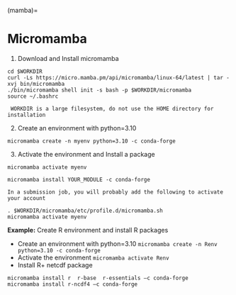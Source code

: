 (mamba)=

# Micromamba

1. Download  and Install micromamba
   
```
cd $WORKDIR
curl -Ls https://micro.mamba.pm/api/micromamba/linux-64/latest | tar -xvj bin/micromamba
./bin/micromamba shell init -s bash -p $WORKDIR/micromamba
source ~/.bashrc
```

```{warning}
 WORKDIR is a large filesystem, do not use the HOME directory for installation
```

2. Create an environment with python=3.10
   
```
micromamba create -n myenv python=3.10 -c conda-forge
```


3. Activate the environment and Install a package
   
```
micromamba activate myenv

micromamba install YOUR_MODULE -c conda-forge
```


```{warning}
In a submission job, you will probably add the following to activate your account
```

```
. $WORKDIR/micromamba/etc/profile.d/micromamba.sh
micromamba activate myenv

```

**Example:** Create R environment and install R packages


- Create an environment with python=3.10
        ```micromamba create -n Renv python=3.10 -c conda-forge```
- Activate the environment
        ```micromamba activate Renv```
- Install  R+  netcdf package

```
micromamba install r  r-base  r-essentials –c conda-forge
micromamba install r-ncdf4 –c conda-forge
```

 
